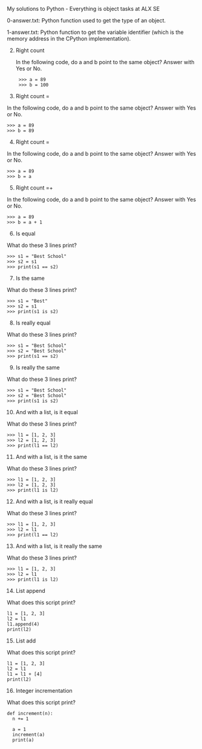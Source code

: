 My solutions to Python - Everything is object tasks at ALX SE

0-answer.txt: Python function used to get the type of an object.

1-answer.txt: Python function to get the variable identifier (which is the memory address in the CPython implementation).

2. Right count

	In the following code, do a and b point to the same object? Answer with Yes or No.

		>>> a = 89
		>>> b = 100


3. Right count =

  In the following code, do a and b point to the same object? Answer with Yes or No.

    >>> a = 89
    >>> b = 89


4. Right count =

  In the following code, do a and b point to the same object? Answer with Yes or No.

    >>> a = 89
    >>> b = a


5. Right count =+

  In the following code, do a and b point to the same object? Answer with Yes or No.

    >>> a = 89
    >>> b = a + 1


6. Is equal

  What do these 3 lines print?

    >>> s1 = "Best School"
    >>> s2 = s1
    >>> print(s1 == s2)


7. Is the same

  What do these 3 lines print?

    >>> s1 = "Best"
    >>> s2 = s1
    >>> print(s1 is s2)


8. Is really equal

  What do these 3 lines print?

    >>> s1 = "Best School"
    >>> s2 = "Best School"
    >>> print(s1 == s2)


9. Is really the same

  What do these 3 lines print?

    >>> s1 = "Best School"
    >>> s2 = "Best School"
    >>> print(s1 is s2)


10. And with a list, is it equal

  What do these 3 lines print?

    >>> l1 = [1, 2, 3]
    >>> l2 = [1, 2, 3] 
    >>> print(l1 == l2)


11. And with a list, is it the same

  What do these 3 lines print?

    >>> l1 = [1, 2, 3]
    >>> l2 = [1, 2, 3] 
    >>> print(l1 is l2)


12. And with a list, is it really equal

  What do these 3 lines print?

    >>> l1 = [1, 2, 3]
    >>> l2 = l1
    >>> print(l1 == l2)


13. And with a list, is it really the same

  What do these 3 lines print?

    >>> l1 = [1, 2, 3]
    >>> l2 = l1
    >>> print(l1 is l2)


14. List append

  What does this script print?

    l1 = [1, 2, 3]
    l2 = l1
    l1.append(4)
    print(l2)


15. List add

  What does this script print?

    l1 = [1, 2, 3]
    l2 = l1
    l1 = l1 + [4]
    print(l2)


16. Integer incrementation

  What does this script print?

    def increment(n):
      n += 1

      a = 1
      increment(a)
      print(a)

